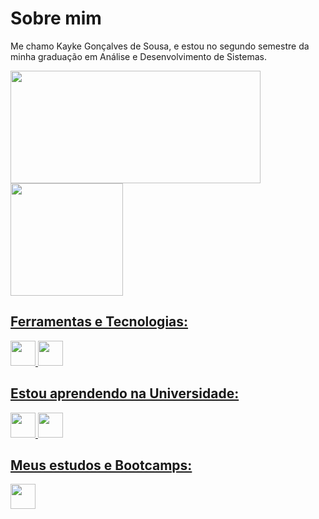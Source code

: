 # Sobre mim

Me chamo Kayke Gonçalves de Sousa, e estou no segundo semestre da minha graduação em Análise e Desenvolvimento de Sistemas. 

<div>
<a href="https://github.com/sousakai">
<img loading="lazy" height="180em" src="https://github-readme-stats.vercel.app/api/top-langs/?username=sousakai&layout=compact&langs_count=7&theme=dracula" width="400"/> <img loading="lazy" height="180em" src="https://github-readme-stats.vercel.app/api?username=sousakai&show_icons=true&theme=dracula&include_all_commits=true&count_private=true"/>
</div>
          
## Ferramentas e Tecnologias:
<img loading="lazy" src="https://cdn.jsdelivr.net/gh/devicons/devicon@latest/icons/python/python-original-wordmark.svg" width="40" height="40"/>  <img loading="lazy" src="https://cdn.jsdelivr.net/gh/devicons/devicon@latest/icons/html5/html5-original-wordmark.svg" width="40" height="40"/>

## Estou aprendendo na Universidade:
<img loading="lazy" src="https://cdn.jsdelivr.net/gh/devicons/devicon@latest/icons/c/c-original.svg" width="40" height="40"/> <img src="https://cdn.jsdelivr.net/gh/devicons/devicon@latest/icons/php/php-original.svg" height="40" width="40" />
          
## Meus estudos e Bootcamps:
<img loading="lazy" src="https://cdn.jsdelivr.net/gh/devicons/devicon@latest/icons/java/java-original-wordmark.svg" height="40" width="40" />
          

          
          
